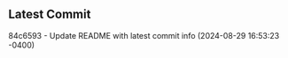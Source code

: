 
## Latest Commit
84c6593 - Update README with latest commit info (2024-08-29 16:53:23 -0400) <Yunxi-Zhou>
